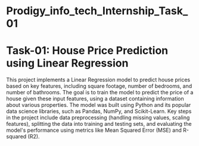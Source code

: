 # Prodigy_info_tech_Internship_Task_01

# Task-01: House Price Prediction using Linear Regression


This project implements a Linear Regression model to predict house prices based on key features, including square footage, number of bedrooms, and number of bathrooms. The goal is to train the model to predict the price of a house given these input features, using a dataset containing information about various properties. The model was built using Python and its popular data science libraries, such as Pandas, NumPy, and Scikit-Learn. Key steps in the project include data preprocessing (handling missing values, scaling features), splitting the data into training and testing sets, and evaluating the model's performance using metrics like Mean Squared Error (MSE) and R-squared (R2).
